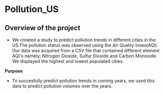 # Pollution_US
## Overview of the project
- We created a study to predict pollution trends in different cities in the US.The pollution status was observed using the Air Quality Insex(AQI). Our data was acquired from a CSV file that contained different element AQI's namely; Nitrogen Dioxide, Sulfur Dioxide and Carbon Monoxide. We displayed the highest and lowest populated cities. 

**Purpose**
- To succesfully predict pollution trends in coming years, we used this data to predict pollution volumes over the years. 
